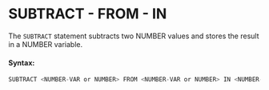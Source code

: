 # SUBTRACT - FROM - IN

The `SUBTRACT` statement subtracts two NUMBER values and stores the result in a NUMBER variable.

#### Syntax:

```c
SUBTRACT <NUMBER-VAR or NUMBER> FROM <NUMBER-VAR or NUMBER> IN <NUMBER-VAR>
```

